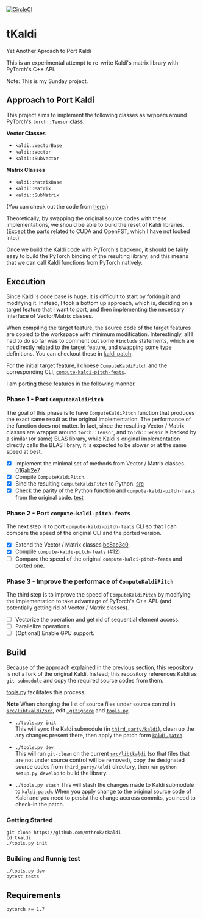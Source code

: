 [![CircleCI](https://circleci.com/gh/mthrok/tkaldi.svg?style=svg)](https://circleci.com/gh/mthrok/tkaldi?branch=main)

# tKaldi

Yet Another Aproach to Port Kaldi

This is an experimental attempt to re-write Kaldi's matrix library with PyTorch's C++ API.

Note: This is my Sunday project. 

## Approach to Port Kaldi

This project aims to implement the following classes as wrppers around
PyTorch's `torch::Tensor` class.

**Vector Classes**
 - `kaldi::VectorBase`
 - `kaldi::Vector`
 - `kaldi::SubVector`

**Matrix Classes**
 - `kaldi::MatrixBase`
 - `kaldi::Matrix`
 - `kaldi::SubMatrix`

(You can check out the code from [here](./src/libtkaldi/src).)

Theoretically, by swapping the original source codes with these implementations,
we should be able to build the reset of Kaldi libraries.
(Except the parts related to CUDA and OpenFST, which I have not looked into.)

Once we build the Kaldi code with PyTorch's backend, it should be fairly easy to
build the PyTorch binding of the resulting library, and this means that we can call
Kaldi functions from PyTorch natively.

## Execution

Since Kaldi's code base is huge, it is difficult to start by forking it and modifying it.
Instead, I took a bottom up approach, which is, deciding on a target feature that I want
to port, and then implementing the necessary interface of Vector/Matrix classes.

When compiling the target feature, the source code of the target features are copied to
the workspace with minimum modification. Interestingly, all I had to do so far was to 
comment out some `#include` statements, which are not directly related to the target feature,
and swapping some type definitions. You can checkout these in [kaldi.patch](./kaldi.patch).

For the initial target feature, I choese [`ComputeKaldiPitch`](https://github.com/kaldi-asr/kaldi/blob/7fb716aa0f56480af31514c7e362db5c9f787fd4/src/feat/pitch-functions.h#L411-L419) and the corresponding CLI, [`compute-kaldi-pitch-feats`](https://github.com/kaldi-asr/kaldi/blob/7fb716aa0f56480af31514c7e362db5c9f787fd4/src/featbin/compute-kaldi-pitch-feats.cc).

I am porting these features in the following manner.

### Phase 1 - Port `ComputeKaldiPitch`

The goal of this phase is to have `ComputeKaldiPitch` function that produces the exact same result 
as the original implementation. The performance of the function does not matter. In fact, since the
resulting Vector / Matrix classes are wrapper around `torch::Tensor`, and `torch::Tensor` is backed
by a similar (or same) BLAS library, while Kaldi's original implementation directly calls the BLAS 
library, it is expected to be slower or at the same speed at best.

- [x] Implement the minimal set of methods from Vector / Matrix classes. [016ab2e7](https://github.com/mthrok/tkaldi/tree/016ab2e7d757ae654607fc60dfceadc2a6c26ada/src/libtkaldi/src/matrix)
- [x] Compile `ComputeKaldiPitch`.
- [x] Bind the resulting `ComputeKaldiPitch` to Python. [src](https://github.com/mthrok/tkaldi/blob/016ab2e7d757ae654607fc60dfceadc2a6c26ada/src/libtkaldi/register.cc#L18-L66)
- [x] Check the parity of the Python function and `compute-kaldi-pitch-feats` from the original code. [test](https://app.circleci.com/pipelines/github/mthrok/tkaldi/50/workflows/d2ba7389-4088-47db-b315-45b3f863c0c3)

### Phase 2 - Port `compute-kaldi-pitch-feats`

The next step is to port `compute-kaldi-pitch-feats` CLI so that I can compare the speed of the 
original CLI and the ported version.

- [x] Extend the Vector / Matrix classes [bc8ac3c0](https://github.com/mthrok/tkaldi/tree/bc8ac3c0e85c4cb08242c837f7ccaf39b49ca619/src/libtkaldi/src/matrix).
- [x] Compile `compute-kaldi-pitch-feats` (#12)
- [ ] Compare the speed of the original `compute-kaldi-pitch-feats` and ported one.

### Phase 3 - Improve the performace of `ComputeKaldiPitch`

The third step is to improve the speed of `ComputeKaldiPitch` by modifying the implementation to take
advantage of PyTorch's C++ API. (and potentially getting rid of Vector / Matrix classes).

- [ ] Vectorize the operation and get rid of sequential element access.
- [ ] Parallelize operations.
- [ ] (Optional) Enable GPU support.

## Build

Because of the approach explained in the previous section, this repository is not a fork of the original Kaldi.
Instead, this repository references Kaldi as `git-submodule` and copy the required source codes from them.

[tools.py](./tools.py) facilitates this process.

**Note** When changing the list of source files under source control in [`src/libtkaldi/src`](./src/libtkaldi/src),
edit [`.gitignore`](.gitignore) and [`tools.py`](./tools.py)

* `./tools.py init`  
This will sync the Kaldi submodule (in [`third_party/kaldi`](./third_party)), clean up the any changes present there,
then apply the patch form [`kaldi.patch`](./kaldi.patch).

* `./tools.py dev`  
This will run `git-clean` on the current [`src/libtkaldi`](./src/libtkaldi) (so that files that are not
under source control will be removed), copy the designated source codes from `third_party/kaldi` directory,
then run `python setup.py develop` to build the library.

* `./tools.py stash`
This will stash the changes made to Kaldi submodule to [`kaldi.patch`](./kaldi.patch). When you apply change to
the original source code of Kaldi and you need to persist the change accross commits, you need to check-in the patch.

### Getting Started

```
git clone https://github.com/mthrok/tkaldi
cd tkaldi
./tools.py init
```

### Building and Runnig test

```
./tools.py dev
pytest tests
```

## Requirements

```
pytorch >= 1.7
```
